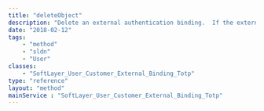 ```yaml
---
title: "deleteObject"
description: "Delete an external authentication binding.  If the external binding currently has an active billing item associated you will be prevented from deleting the binding.  The alternative method to remove an external authentication binding is to use the service cancellation form. "
date: "2018-02-12"
tags:
    - "method"
    - "sldn"
    - "User"
classes:
    - "SoftLayer_User_Customer_External_Binding_Totp"
type: "reference"
layout: "method"
mainService : "SoftLayer_User_Customer_External_Binding_Totp"
---
```

